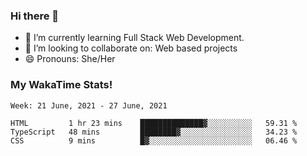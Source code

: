 ### Hi there 👋

- 🌱 I’m currently learning Full Stack Web Development.
- 👯 I’m looking to collaborate on: Web based projects
- 😄 Pronouns: She/Her

### My WakaTime Stats!

<!--START_SECTION:waka-->
```text
Week: 21 June, 2021 - 27 June, 2021

HTML         1 hr 23 mins    ██████████████▓░░░░░░░░░░   59.31 % 
TypeScript   48 mins         ████████▓░░░░░░░░░░░░░░░░   34.23 % 
CSS          9 mins          █▓░░░░░░░░░░░░░░░░░░░░░░░   06.46 % 
```
<!--END_SECTION:waka-->
